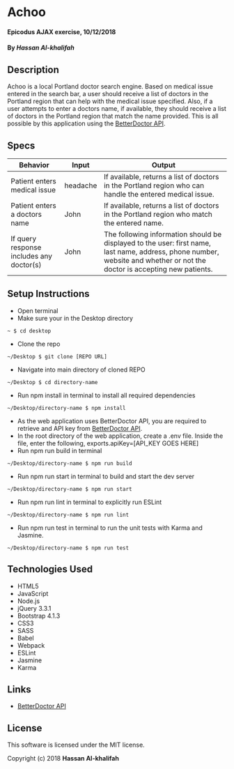 # Achoo

#### Epicodus AJAX exercise, 10/12/2018

#### By _Hassan Al-khalifah_

## Description

Achoo is a local Portland doctor search engine. Based on medical issue entered in the search bar, a user should receive a list of doctors in the Portland region that can help with the medical issue specified. Also, if a user attempts to enter a doctors name, if available, they should receive a list of doctors in the Portland region that match the name provided. This is all possible by this application using the [BetterDoctor API](https://developer.betterdoctor.com/).

## Specs

| Behavior | Input | Output |
|----------|-------|--------|
| Patient enters medical issue | headache | If available, returns a list of doctors in the Portland region who can handle the entered medical issue. |
| Patient enters a doctors name | John | If available, returns a list of doctors in the Portland region who match the entered name. |
| If query response includes any doctor(s) | John | The following information should be displayed to the user: first name, last name, address, phone number, website and whether or not the doctor is accepting new patients. |

## Setup Instructions

* Open terminal
* Make sure your in the Desktop directory
```
~ $ cd desktop
```
* Clone the repo
```
~/Desktop $ git clone [REPO URL]
```
* Navigate into main directory of cloned REPO
```
~/Desktop $ cd directory-name
```
* Run npm install in terminal to install all required dependencies
```
~/Desktop/directory-name $ npm install
```
* As the web application uses BetterDoctor API, you are required to retrieve and API key from [BetterDoctor API](https://developer.betterdoctor.com/).
* In the root directory of the web application, create a .env file. Inside the file, enter the following, exports.apiKey=[API_KEY GOES HERE]
* Run npm run build in terminal
```
~/Desktop/directory-name $ npm run build
```
* Run npm run start in terminal to build and start the dev server
```
~/Desktop/directory-name $ npm run start
```
* Run npm run lint in terminal to explicitly run ESLint
```
~/Desktop/directory-name $ npm run lint
```
* Run npm run test in terminal to run the unit tests with Karma and Jasmine.
```
~/Desktop/directory-name $ npm run test
```

## Technologies Used

* HTML5
* JavaScript
* Node.js
* jQuery 3.3.1
* Bootstrap 4.1.3
* CSS3
* SASS
* Babel
* Webpack
* ESLint
* Jasmine
* Karma

## Links

* [BetterDoctor API](https://developer.betterdoctor.com/)

## License

This software is licensed under the MIT license.

Copyright (c) 2018 **Hassan Al-khalifah**
